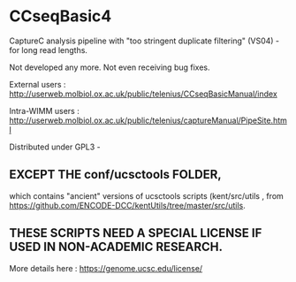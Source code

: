 # CCseqBasic4
CaptureC analysis pipeline with "too stringent duplicate filtering" (VS04) - for long read lengths. 

Not developed any more. Not even receiving bug fixes.

External users : http://userweb.molbiol.ox.ac.uk/public/telenius/CCseqBasicManual/index

Intra-WIMM users : http://userweb.molbiol.ox.ac.uk/public/telenius/captureManual/PipeSite.html

Distributed under GPL3 - 

## **EXCEPT THE conf/ucsctools FOLDER**,

which contains "ancient" versions of ucsctools scripts 
(kent/src/utils , from https://github.com/ENCODE-DCC/kentUtils/tree/master/src/utils. 

## **THESE SCRIPTS NEED A SPECIAL LICENSE IF USED IN NON-ACADEMIC RESEARCH.**

More details here : https://genome.ucsc.edu/license/

